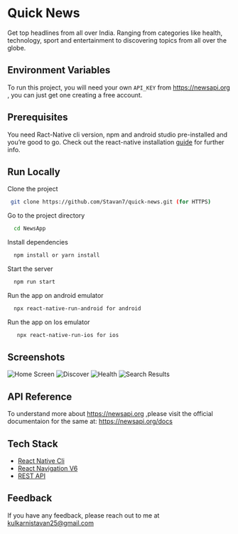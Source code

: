 
# Quick News

Get top headlines from all over India.
Ranging from categories like health, technology, sport and entertainment to discovering topics from all over the globe.

## Environment Variables

To run this project, you will need your own `API_KEY` from https://newsapi.org , you can just get one creating a free account.






## Prerequisites

You need Ract-Native cli version, npm and android studio pre-installed and you’re good to go.
Check out the react-native installation [guide](https://reactnative.dev/docs/environment-setup) for further info.
## Run Locally

Clone the project

```bash
 git clone https://github.com/Stavan7/quick-news.git (for HTTPS)
```

Go to the project directory

```bash
  cd NewsApp
```

Install dependencies

```bash
  npm install or yarn install
```

Start the server

```bash
  npm run start
```

Run the app on android emulator

```bash
  npx react-native-run-android for android  
```

Run the app on Ios emulator

```bash
   npx react-native-run-ios for ios
```
## Screenshots

![Home Screen](https://github.com/Stavan7/quick-news/blob/main/screenshots/HomeScreen.png) ![Discover](https://github.com/Stavan7/quick-news/blob/main/screenshots/DiscoverPage.png) ![Health ](https://github.com/Stavan7/quick-news/blob/main/screenshots/HealthTab.png) ![Search Results](https://github.com/Stavan7/quick-news/blob/main/screenshots/SearchResults.png)




## API Reference

To understand more about https://newsapi.org ,please visit the official documentaion for the same at: https://newsapi.org/docs


## Tech Stack

 - [React Native Cli](https://reactnative.dev/)
 - [React Navigation V6](https://reactnavigation.org/)
 - [REST API](https://newsapi.org)


## Feedback

If you have any feedback, please reach out to me at kulkarnistavan25@gmail.com

